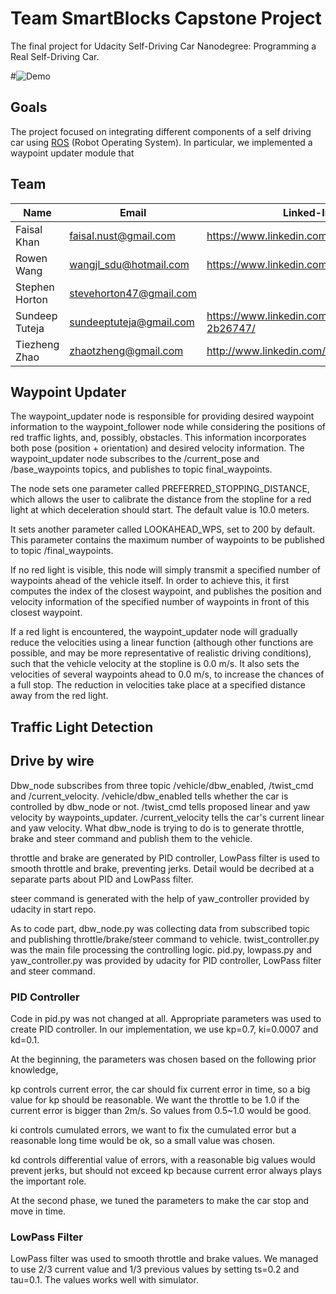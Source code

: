 # Team SmartBlocks Capstone Project 

The final project for Udacity Self-Driving Car Nanodegree: Programming a Real Self-Driving Car. 

#![Demo](imgs/carnd_capstone.gif  "Final Result")

## Goals

The project focused on integrating different components of a self driving car using [ROS](http://www.ros.org/) (Robot Operating System). In particular, we implemented a waypoint updater module that 

## Team


| Name        |Email           | Linked-In  |
| ------------- |-------------| -----|
| Faisal Khan |    faisal.nust@gmail.com | https://www.linkedin.com/in/faisalkhan83/ |
| Rowen Wang      | wangjl_sdu@hotmail.com      |  https://www.linkedin.com/in/rowenw/ |
| Stephen Horton |stevehorton47@gmail.com     |     |
| Sundeep Tuteja | sundeeptuteja@gmail.com|https://www.linkedin.com/in/sundeep-t-2b26747/|
|Tiezheng Zhao |zhaotzheng@gmail.com|http://www.linkedin.com/in/tiezhengzhao|


## Waypoint Updater

The waypoint_updater node is responsible for providing desired waypoint information to the waypoint_follower node while considering the positions of red traffic lights, and, possibly, obstacles. This information incorporates both pose (position + orientation) and desired velocity information. The waypoint_updater node subscribes to the /current_pose and /base_waypoints topics, and publishes to topic final_waypoints.

The node sets one parameter called PREFERRED_STOPPING_DISTANCE, which allows the user to calibrate the distance from the stopline for a red light at which deceleration should start. The default value is 10.0 meters.

It sets another parameter called LOOKAHEAD_WPS, set to 200 by default. This parameter contains the maximum number of waypoints to be published to topic /final_waypoints.

If no red light is visible, this node will simply transmit a specified number of waypoints ahead of the vehicle itself. In order to achieve this, it first computes the index of the closest waypoint, and publishes the position and velocity information of the specified number of waypoints in front of this closest waypoint.

If a red light is encountered, the waypoint_updater node will gradually reduce the velocities using a linear function (although other functions are possible, and may be more representative of realistic driving conditions), such that the vehicle velocity at the stopline is 0.0 m/s. It also sets the velocities of several waypoints ahead to 0.0 m/s, to increase the chances of a full stop. The reduction in velocities take place at a specified distance away from the red light.


## Traffic Light Detection


## Drive by wire

Dbw_node subscribes from three topic /vehicle/dbw_enabled, /twist_cmd and /current_velocity. /vehicle/dbw_enabled tells whether the car is controlled by dbw_node or not. /twist_cmd tells proposed linear and yaw velocity by waypoints_updater. /current_velocity tells the car's current linear and yaw velocity. What dbw_node is trying to do is to generate throttle, brake and steer command and publish them to the vehicle.

throttle and brake are generated by PID controller, LowPass filter is used to smooth throttle and brake, preventing jerks. Detail would be decribed at a separate parts about PID and LowPass filter.

steer command is generated with the help of yaw_controller provided by udacity in start repo.

As to code part, dbw_node.py was collecting data from subscribed topic and publishing throttle/brake/steer command to vehicle. twist_controller.py was the main file processing the controlling logic. pid.py, lowpass.py and yaw_controller.py was provided by udacity for PID controller, LowPass filter and steer command.

### PID Controller

Code in pid.py was not changed at all. Appropriate parameters was used to create PID controller. In our implementation, we use kp=0.7, ki=0.0007 and kd=0.1.

At the beginning, the parameters was chosen based on the following prior knowledge,

kp controls current error, the car should fix current error in time, so a big value for kp should be reasonable. We want the throttle to be 1.0 if the current error is bigger than 2m/s. So values from 0.5~1.0 would be good.

ki controls cumulated errors, we want to fix the cumulated error but a reasonable long time would be ok, so a small value was chosen.

kd controls differential value of errors, with a reasonable big values would prevent jerks, but should not exceed kp because current error always plays the important role.

At the second phase, we tuned the parameters to make the car stop and move in time.

### LowPass Filter

LowPass filter was used to smooth throttle and brake values. We managed to use 2/3 current value and 1/3 previous values by setting ts=0.2 and tau=0.1. The values works well with simulator.




